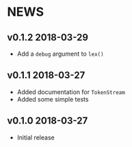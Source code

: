 NEWS
============


v0.1.2 2018-03-29
------------------

* Add a `debug` argument to `lex()`


v0.1.1 2018-03-27
------------------

* Added documentation for `TokenStream`
* Added some simple tests


v0.1.0 2018-03-27
------------------

* Initial release